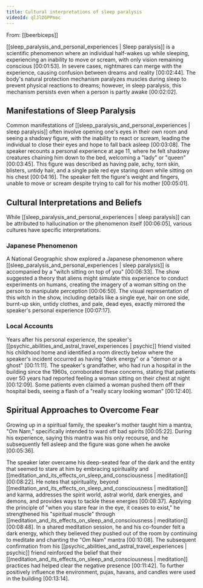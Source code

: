 ```yaml
---
title: Cultural interpretations of sleep paralysis
videoId: qlJlDGPPmoc
---
```


From: [[beerbiceps]] <br/> 

[[sleep_paralysis_and_personal_experiences | Sleep paralysis]] is a scientific phenomenon where an individual half-wakes up while sleeping, experiencing an inability to move or scream, with only vision remaining conscious [00:01:53]. In severe cases, nightmares can merge with the experience, causing confusion between dreams and reality [00:02:44]. The body's natural protection mechanism paralyzes muscles during sleep to prevent physical reactions to dreams; however, in sleep paralysis, this mechanism persists even when a person is partly awake [00:02:02].

## Manifestations of Sleep Paralysis

Common manifestations of [[sleep_paralysis_and_personal_experiences | sleep paralysis]] often involve opening one's eyes in their own room and seeing a shadowy figure, with the inability to react or scream, leading the individual to close their eyes and hope to fall back asleep [00:03:08]. The speaker recounts a personal experience at age 11, where he felt shadowy creatures chaining him down to the bed, welcoming a "lady" or "queen" [00:03:45]. This figure was described as having pale, achy, torn skin, blisters, untidy hair, and a single pale red eye staring down while sitting on his chest [00:04:16]. The speaker felt the figure's weight and fingers, unable to move or scream despite trying to call for his mother [00:05:01].

## Cultural Interpretations and Beliefs

While [[sleep_paralysis_and_personal_experiences | sleep paralysis]] can be attributed to hallucination or the phenomenon itself [00:06:05], various cultures have specific interpretations.

### Japanese Phenomenon
A National Geographic show explored a Japanese phenomenon where [[sleep_paralysis_and_personal_experiences | sleep paralysis]] is accompanied by a "witch sitting on top of you" [00:06:33]. The show suggested a theory that aliens might simulate this experience to conduct experiments on humans, creating the imagery of a woman sitting on the person to manipulate perception [00:06:50]. The visual representation of this witch in the show, including details like a single eye, hair on one side, burnt-up skin, untidy clothes, and pale, dead eyes, exactly mirrored the speaker's personal experience [00:07:17].

### Local Accounts
Years after his personal experience, the speaker's [[psychic_abilities_and_astral_travel_experiences | psychic]] friend visited his childhood home and identified a room directly below where the speaker's incident occurred as having "dark energy" or a "demon or a ghost" [00:11:11]. The speaker's grandfather, who had run a hospital in the building since the 1960s, corroborated these concerns, stating that patients over 50 years had reported feeling a woman sitting on their chest at night [00:12:09]. Some patients even claimed a woman pushed them off their hospital beds, seeing a flash of a "really scary looking woman" [00:12:40].

## Spiritual Approaches to Overcome Fear
Growing up in a spiritual family, the speaker's mother taught him a mantra, "Om Nam," specifically intended to ward off bad spirits [00:05:22]. During his experience, saying this mantra was his only recourse, and he subsequently fell asleep and the figure was gone when he awoke [00:05:36].

The speaker later overcame his deep-seated fear of the dark and the entity that seemed to stare at him by embracing spirituality and [[meditation_and_its_effects_on_sleep_and_consciousness | meditation]] [00:08:22]. He notes that spirituality, beyond [[meditation_and_its_effects_on_sleep_and_consciousness | meditation]] and karma, addresses the spirit world, astral world, dark energies, and demons, and provides ways to tackle these energies [00:08:37]. Applying the principle of "when you stare fear in the eye, it ceases to exist," he strengthened his "spiritual muscle" through [[meditation_and_its_effects_on_sleep_and_consciousness | meditation]] [00:08:48]. In a shared meditation session, he and his co-founder felt a dark energy, which they believed they pushed out of the room by continuing to meditate and chanting the "Om Nam" mantra [00:10:08]. The subsequent confirmation from his [[psychic_abilities_and_astral_travel_experiences | psychic]] friend reinforced the belief that their [[meditation_and_its_effects_on_sleep_and_consciousness | meditation]] practices had helped clear the negative presence [00:11:42]. To further positively influence the environment, pujas, havans, and candles were used in the building [00:13:14].
